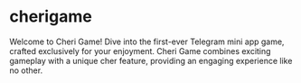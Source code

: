 # cherigame
Welcome to Cheri Game!   Dive into the first-ever Telegram mini app game, crafted exclusively for your enjoyment. Cheri Game combines exciting gameplay with a unique cher feature, providing an engaging experience like no other. 
